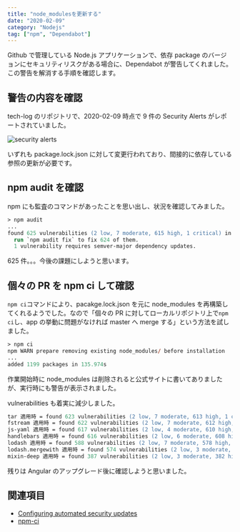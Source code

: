 ```yaml
---
title: "node_modulesを更新する"
date: "2020-02-09"
category: "Nodejs"
tag: ["npm", "Dependabot"]
---
```


Github で管理している Node.js アプリケーションで、依存 package のバージョンにセキュリティリスクがある場合に、Dependabot が警告してくれました。この警告を解消する手順を確認します。

## 警告の内容を確認

tech-log のリポジトリで、2020-02-09 時点で 9 件の Security Alerts がレポートされていました。

<img src="" alt="security alerts" title="security alerts">

いずれも package.lock.json に対して変更行われており、間接的に依存している参照の更新が必要です。

## npm audit を確認

npm にも監査のコマンドがあったことを思い出し、状況を確認してみました。

```ps
> npm audit
...
found 625 vulnerabilities (2 low, 7 moderate, 615 high, 1 critical) in 42979 scanned packages
  run `npm audit fix` to fix 624 of them.
  1 vulnerability requires semver-major dependency updates.
```

625 件。。。今後の課題にしようと思います。

## 個々の PR を npm ci して確認

`npm ci`コマンドにより、pacakge.lock.json を元に node_modules を再構築してくれるようでした。なので「個々の PR に対してローカルリポジトリ上で`npm ci`し、app の挙動に問題がなければ master へ merge する」という方法を試しました。

```ps
> npm ci
npm WARN prepare removing existing node_modules/ before installation
...
added 1199 packages in 135.974s
```

作業開始時に node_modules は削除されると公式サイトに書いてありましたが、実行時にも警告が表示されました。

vulnerabilities も着実に減少しました。

```ps
tar 適用時 = found 623 vulnerabilities (2 low, 7 moderate, 613 high, 1 critical) in 42979 scanned packages
fstream 適用時 = found 622 vulnerabilities (2 low, 7 moderate, 612 high, 1 critical) in 42979 scanned packages
js-yaml 適用時 = found 617 vulnerabilities (2 low, 4 moderate, 610 high, 1 critical) in 42979 scanned packages
handlebars 適用時 = found 616 vulnerabilities (2 low, 6 moderate, 608 high) in 42978 scanned packages
lodash 適用時 = found 588 vulnerabilities (2 low, 7 moderate, 578 high, 1 critical) in 42979 scanned packages
lodash.mergewith 適用時 = found 574 vulnerabilities (2 low, 3 moderate, 569 high) in 42978 scanned packages
mixin-deep 適用時 = found 387 vulnerabilities (2 low, 3 moderate, 382 high) in 42978 scanned packages
```

残りは Angular のアップグレード後に確認しようと思いました。

## 関連項目

- [Configuring automated security updates](https://help.github.com/ja/github/managing-security-vulnerabilities/configuring-automated-security-updates)
- [npm-ci](https://docs.npmjs.com/cli/ci.html)
